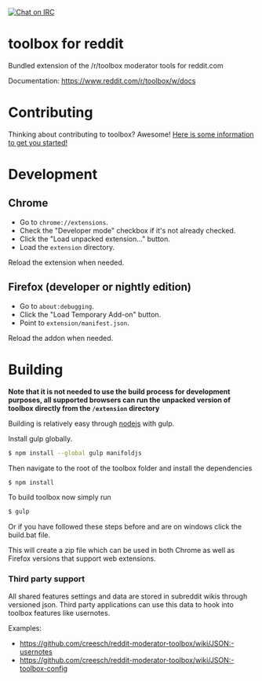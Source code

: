 [![Chat on IRC](https://img.shields.io/badge/irc-%23toolbox-blue.svg)](http://webchat.snoonet.org/#toolbox)

toolbox for reddit
========================

Bundled extension of the /r/toolbox moderator tools for reddit.com

Documentation: https://www.reddit.com/r/toolbox/w/docs


# Contributing 

Thinking about contributing to toolbox? Awesome! [Here is some information to get you started!](/CONTRIBUTING.md)

# Development

## Chrome

- Go to `chrome://extensions`.
- Check the "Developer mode" checkbox if it's not already checked.
- Click the "Load unpacked extension..." button.
- Load the `extension` directory.

Reload the extension when needed.

## Firefox (developer or nightly edition)

- Go to `about:debugging`.
- Click the "Load Temporary Add-on" button.
- Point to `extension/manifest.json`.

Reload the addon when needed.

# Building

**Note that it is not needed to use the build process for development purposes, all supported browsers can run the unpacked version of toolbox directly from the `/extension` directory**

Building is relatively easy through [nodejs](https://nodejs.org/) with gulp.

Install gulp globally.

```sh
$ npm install --global gulp manifoldjs
```

Then navigate to the root of the toolbox folder and install the dependencies

```sh
$ npm install
```

To build toolbox now simply run

```sh
$ gulp
```

Or if you have followed these steps before and are on windows click the build.bat file.

This will create a zip file which can be used in both Chrome as well as Firefox versions that support web extensions.

### Third party support

All shared features settings and data are stored in subreddit wikis through versioned json. Third party applications can use this data to hook into toolbox features like usernotes.

Examples:

- https://github.com/creesch/reddit-moderator-toolbox/wiki/JSON:-usernotes
- https://github.com/creesch/reddit-moderator-toolbox/wiki/JSON:-toolbox-config
